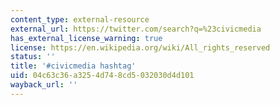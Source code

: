 ```yaml
---
content_type: external-resource
external_url: https://twitter.com/search?q=%23civicmedia
has_external_license_warning: true
license: https://en.wikipedia.org/wiki/All_rights_reserved
status: ''
title: '#civicmedia hashtag'
uid: 04c63c36-a325-4d74-8cd5-032030d4d101
wayback_url: ''
---
```

